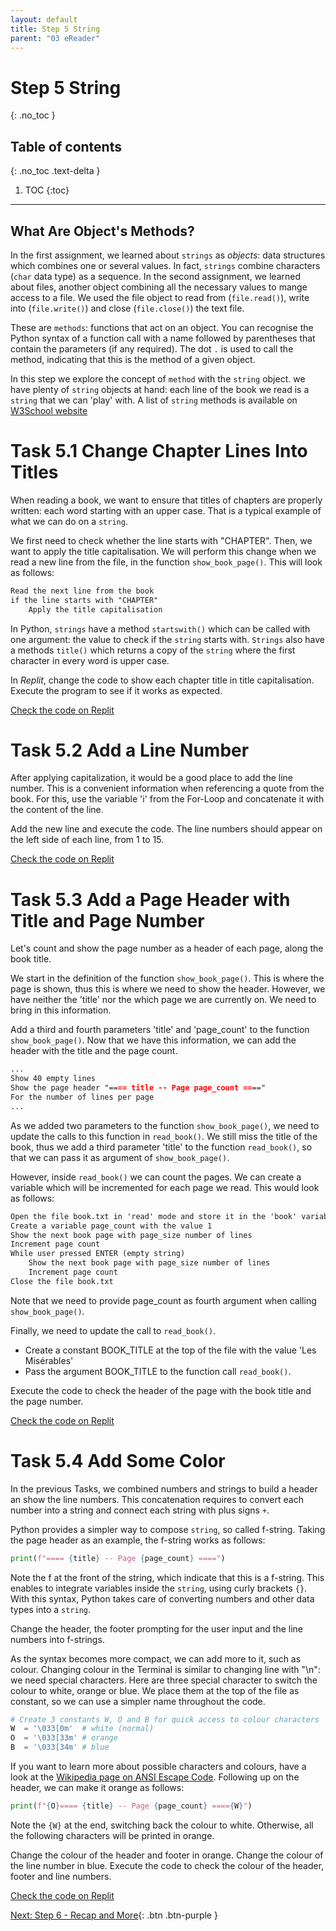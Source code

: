 ```yaml
---
layout: default
title: Step 5 String
parent: "03 eReader"
---
```


# Step 5 String
{: .no_toc }

## Table of contents
{: .no_toc .text-delta }

1. TOC
{:toc}

---

## What Are Object's Methods?

In the first assignment, we learned about `strings` as _objects_: data structures which combines one or several values. In fact, `strings` combine characters (`char` data type) as a sequence. In the second assignment, we learned about files, another object combining all the necessary values to mange access to a file. We used the file object to read from (`file.read()`), write into (`file.write()`) and close (`file.close()`) the text file. 

These are `methods`: functions that act on an object. You can recognise the Python syntax of a function call with a name followed by parentheses that contain the parameters (if any required). The dot `.` is used to call the method, indicating that this is the method of a given object.

In this step we explore the concept of `method` with the `string` object. we have plenty of `string` objects at hand: each line of the book we read is a `string` that we can 'play' with. A list of `string` methods is available on [W3School website](https://www.w3schools.com/python/python_ref_string.asp)

# Task 5.1 Change Chapter Lines Into Titles

When reading a book, we want to ensure that titles of chapters are properly written: each word starting with an upper case. That is a typical example of what we can do on a `string`.

We first need to check whether the line starts with "CHAPTER". Then, we want to apply the title capitalisation. We will perform this change when we read a new line from the file, in the function `show_book_page()`. This will look as follows:

```markdown
Read the next line from the book
if the line starts with "CHAPTER"
    Apply the title capitalisation
```

In Python, `strings` have a method `startswith()` which can be called with one argument: the value to check if the `string` starts with. `Strings` also have a methods `title()` which returns a copy of the `string` where the first character in every word is upper case.

In _Replit_, change the code to show each chapter title in title capitalisation. Execute the program to see if it works as expected.

[Check the code on Replit](https://repl.it/@IO1075/03-ereader-step5-1)

# Task 5.2 Add a Line Number

After applying capitalization, it would be a good place to add the line number. This is a convenient information when referencing a quote from the book. For this, use the variable 'i' from the For-Loop and concatenate it with the content of the line.

Add the new line and execute the code. The line numbers should appear on the left side of each line, from 1 to 15.

[Check the code on Replit](https://repl.it/@IO1075/03-ereader-step5-2)

# Task 5.3 Add a Page Header with Title and Page Number

Let's count and show the page number as a header of each page, along the book title.

We start in the definition of the function `show_book_page()`. This is where the page is shown, thus this is where we need to show the header. However, we have neither the 'title' nor the which page we are currently on. We need to bring in this information.

Add a third and fourth parameters 'title' and 'page_count' to the function `show_book_page()`. Now that we have this information, we can add the header with the title and the page count.

```markdown
...
Show 40 empty lines
Show the page header "==== title -- Page page_count ===="
For the number of lines per page
...
```

As we added two parameters to the function `show_book_page()`, we need to update the calls to this function in `read_book()`. We still miss the title of the book, thus we add a third parameter 'title' to the function `read_book()`, so that we can pass it as argument of `show_book_page()`.

However, inside `read_book()` we can count the pages. We can create a variable which will be incremented for each page we read. This would look as follows: 

```markdown
Open the file book.txt in 'read' mode and store it in the 'book' variable
Create a variable page_count with the value 1
Show the next book page with page_size number of lines
Increment page count
While user pressed ENTER (empty string)
    Show the next book page with page_size number of lines
    Increment page count
Close the file book.txt
```

Note that we need to provide page_count as fourth argument when calling `show_book_page()`.

Finally, we need to update the call to `read_book()`.

* Create a constant BOOK_TITLE at the top of the file with the value 'Les Misérables'
* Pass the argument BOOK_TITLE to the function call `read_book()`.

Execute the code to check the header of the page with the book title and the page number.

[Check the code on Replit](https://repl.it/@IO1075/03-ereader-step5-3)

# Task 5.4 Add Some Color

In the previous Tasks, we combined numbers and strings to build a header an show the line numbers. This concatenation requires to convert each number into a string and connect each string with plus signs `+`.

Python provides a simpler way to compose `string`, so called f-string. Taking the page header as an example, the f-string works as follows:

```python
print(f"==== {title} -- Page {page_count} ====")
```

Note the f at the front of the string, which indicate that this is a f-string. This enables to integrate variables inside the `string`, using curly brackets `{}`. With this syntax, Python takes care of converting numbers and other data types into a `string`.

Change the header, the footer prompting for the user input and the line numbers into f-strings.

As the syntax becomes more compact, we can add more to it, such as colour. Changing colour in the Terminal is similar to changing line with "\n": we need special characters. Here are three special character to switch the colour to white, orange or blue. We place them at the top of the file as constant, so we can use a simpler name throughout the code.

```python
# Create 3 constants W, O and B for quick access to colour characters
W  = '\033[0m'  # white (normal)
O  = '\033[33m' # orange
B  = '\033[34m' # blue
```

If you want to learn more about possible characters and colours, have a look at the [Wikipedia page on ANSI Escape Code](https://en.wikipedia.org/wiki/ANSI_escape_code#Colors). Following up on the header, we can make it orange as follows:

```python
print(f"{O}==== {title} -- Page {page_count} ===={W}")
```

Note the `{W}` at the end, switching back the colour to white. Otherwise, all the following characters will be printed in orange.

Change the colour of the header and footer in orange. Change the colour of the line number in blue. Execute the code to check the colour of the header, footer and line numbers.

[Check the code on Replit](https://repl.it/@IO1075/03-ereader-step5-4)

[Next: Step 6 - Recap and More]({{site.baseurl}}/assignments/03-ereader/step6){: .btn .btn-purple }